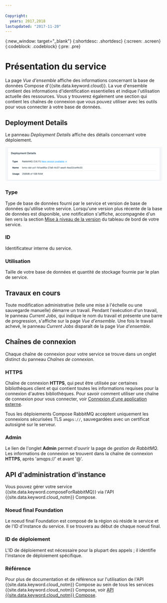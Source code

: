 ```yaml
---

Copyright:
  years: 2017,2018
lastupdated: "2017-11-20"
---
```


{:new_window: target="_blank"}
{:shortdesc: .shortdesc}
{:screen: .screen}
{:codeblock: .codeblock}
{:pre: .pre}

# Présentation du service

La page _Vue d'ensemble_ affiche des informations concernant la base de données Compose d'{{site.data.keyword.cloud}}. La vue d'ensemble contient des informations d'identification essentielles et indique l'utilisation actuelle des ressources. Vous y trouverez également une section qui contient les chaînes de connexion que vous pouvez utiliser avec les outils pour vous connecter à votre base de données.

## Deployment Details

Le panneau _Deployment Details_ affiche des détails concernant votre déploiement.

![Deployment Details](./images/rabbitmq-deployment-details.png "Vue du panneau Deployment Details")

### Type

Type de base de données fourni par le service et version de base de données qu'utilise votre service. Lorsqu'une version plus récente de la base de données est disponible, une notification s'affiche, accompagnée d'un lien vers la section [Mise à niveau de la version](/docs/services/ComposeForRabbitMQ/dashboard-settings.html#upgrade-version) du tableau de bord de votre service.

### ID

Identificateur interne du service.

### Utilisation

Taille de votre base de données et quantité de stockage fournie par le plan de service.

## Travaux en cours

Toute modification administrative (telle une mise à l'échelle ou une sauvegarde manuelle) démarre un travail. Pendant l'exécution d'un travail, le panneau _Current Jobs_, qui indique le nom du travail et présente une barre de progression, s'affiche sur la page _Vue d'ensemble_. Une fois le travail achevé, le panneau _Current Jobs_ disparaît de la page _Vue d'ensemble_.

## Chaînes de connexion

Chaque chaîne de connexion pour votre service se trouve dans un onglet distinct du panneau _Chaînes de connexion_.

### HTTPS

Chaîne de connexion **HTTPS**, qui peut être utilisée par certaines bibliothèques client et qui contient toutes les informations requises pour la connexion d'autres bibliothèques. Pour savoir comment utiliser une chaîne de connexion pour vous connecter, voir [Connexion d'une application externe](./connecting-external.html).

Tous les déploiements Compose RabbitMQ acceptent uniquement les connexions sécurisées TLS `amqps://`, sauvegardées avec un certificat autosigné sur le serveur.

### Admin

Le lien de l'onglet **Admin** permet d'ouvrir la page de _gestion de RabbitMQ_. Les informations de connexion se trouvent dans la chaîne de connexion **HTTPS**, après 'amqps://' et avant '@'.

## API d'administration d'instance

Vous pouvez gérer votre service {{site.data.keyword.composeForRabbitMQ}} via l'API {{site.data.keyword.cloud_notm}} Compose.

### Noeud final Foundation

Le noeud final Foundation est composé de la région où réside le service et de l'ID d'instance du service. Il se trouvera au début de chaque noeud final.

### ID de déploiement

L'ID de déploiement est nécessaire pour la plupart des appels ; il identifie l'instance de déploiement spécifique.

### Référence

Pour plus de documentation et de référence sur l'utilisation de l'API {{site.data.keyword.cloud_notm}} Compose au sein de tous les services {{site.data.keyword.cloud_notm}} Compose, voir [API {{site.data.keyword.cloud_notm}} Compose](https://www.compose.com/articles/the-ibm-cloud-compose-api/).

